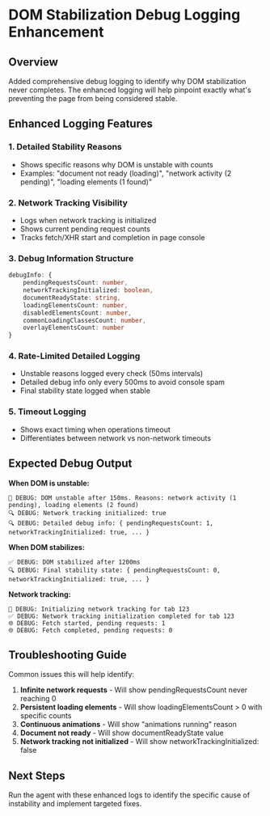 # DOM Stabilization Debug Logging Enhancement

## Overview

Added comprehensive debug logging to identify why DOM stabilization never completes. The enhanced logging will help pinpoint exactly what's preventing the page from being considered stable.

## Enhanced Logging Features

### 1. Detailed Stability Reasons

- Shows specific reasons why DOM is unstable with counts
- Examples: "document not ready (loading)", "network activity (2 pending)", "loading elements (1 found)"

### 2. Network Tracking Visibility

- Logs when network tracking is initialized
- Shows current pending request counts
- Tracks fetch/XHR start and completion in page console

### 3. Debug Information Structure

```typescript
debugInfo: {
    pendingRequestsCount: number,
    networkTrackingInitialized: boolean,
    documentReadyState: string,
    loadingElementsCount: number,
    disabledElementsCount: number,
    commonLoadingClassesCount: number,
    overlayElementsCount: number
}
```

### 4. Rate-Limited Detailed Logging

- Unstable reasons logged every check (50ms intervals)
- Detailed debug info only every 500ms to avoid console spam
- Final stability state logged when stable

### 5. Timeout Logging

- Shows exact timing when operations timeout
- Differentiates between network vs non-network timeouts

## Expected Debug Output

**When DOM is unstable:**

```
🔄 DEBUG: DOM unstable after 150ms. Reasons: network activity (1 pending), loading elements (2 found)
🔍 DEBUG: Network tracking initialized: true
🔍 DEBUG: Detailed debug info: { pendingRequestsCount: 1, networkTrackingInitialized: true, ... }
```

**When DOM stabilizes:**

```
✅ DEBUG: DOM stabilized after 1200ms
🔍 DEBUG: Final stability state: { pendingRequestsCount: 0, networkTrackingInitialized: true, ... }
```

**Network tracking:**

```
🔗 DEBUG: Initializing network tracking for tab 123
✅ DEBUG: Network tracking initialization completed for tab 123
🌐 DEBUG: Fetch started, pending requests: 1
🌐 DEBUG: Fetch completed, pending requests: 0
```

## Troubleshooting Guide

Common issues this will help identify:

1. **Infinite network requests** - Will show pendingRequestsCount never reaching 0
2. **Persistent loading elements** - Will show loadingElementsCount > 0 with specific counts
3. **Continuous animations** - Will show "animations running" reason
4. **Document not ready** - Will show documentReadyState value
5. **Network tracking not initialized** - Will show networkTrackingInitialized: false

## Next Steps

Run the agent with these enhanced logs to identify the specific cause of instability and implement targeted fixes.
